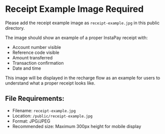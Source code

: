 # Receipt Example Image Required

Please add the receipt example image as `receipt-example.jpg` in this public directory.

The image should show an example of a proper InstaPay receipt with:
- Account number visible
- Reference code visible  
- Amount transferred
- Transaction confirmation
- Date and time

This image will be displayed in the recharge flow as an example for users to understand what a proper receipt looks like.

## File Requirements:
- Filename: `receipt-example.jpg`
- Location: `/public/receipt-example.jpg`
- Format: JPG/JPEG
- Recommended size: Maximum 300px height for mobile display 